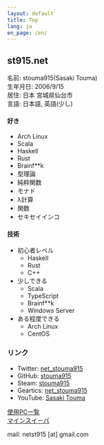 ```yaml
---
layout: default
title: Top
lang: ja
en_page: /en/
---
```


## st915.net

名前: stouma915(Sasaki Touma)<br>
生年月日: 2006/9/15<br>
居住: 日本 宮城県仙台市<br>
言語: 日本語, 英語(少し)
#### 好き
- Arch Linux
- Scala
- Haskell
- Rust
- Brainf\*\*k
- 型理論
- 純粋関数
- モナド
- λ計算
- 関数
- セキセイインコ

#### 技術
- 初心者レベル
  - Haskell
  - Rust
  - C++
- 少しできる
  - Scala
  - TypeScript
  - Brainf\*\*k
  - Windows Server
- ある程度できる
  - Arch Linux
  - CentOS

### リンク
* Twitter: [net_stouma915](https://twitter.com/net_stouma915)
* GitHub: [stouma915](https://github.com/stouma915)
* Steam: [stouma915](https://steamcommunity.com/profiles/76561199242758778)
* Geartics: [net_stouma915](https://www.geartics.com/net_stouma915)
* YouTube: [Sasaki Touma](https://www.youtube.com/channel/UCJmPPeZmL-OC03-zSb2Dcwg)

[使用PC一覧](/pcs)<br>
[マインスイーパ](https://stouma915.github.io/minesweeper/)

mail: netst915 \[at] gmail.com
